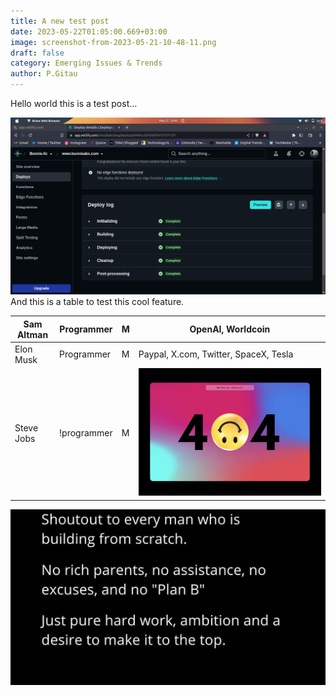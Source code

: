 ```yaml
---
title: A new test post
date: 2023-05-22T01:05:00.669+03:00
image: screenshot-from-2023-05-21-10-48-11.png
draft: false
category: Emerging Issues & Trends
author: P.Gitau
---
```

Hello world this is a test post…

![](screenshot-from-2023-05-21-10-48-11.png)
And this is a table to test this cool feature.

|Sam Altman|Programmer|M|OpenAI, Worldcoin|
|---|---|---|---|
|Elon Musk|Programmer|M|Paypal, X.com, Twitter, SpaceX, Tesla|
|Steve Jobs|!programmer|M|![](visuals-jpty4guvijm-unsplash.jpg)|

![](status-1-.jpg)
